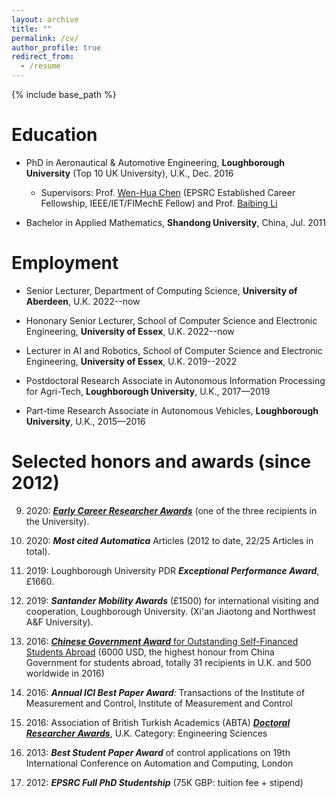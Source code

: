 ```yaml
---
layout: archive
title: ""
permalink: /cv/
author_profile: true
redirect_from:
  - /resume
---
```


{% include base_path %}

Education
======

* PhD in Aeronautical & Automotive Engineering, **Loughborough University** (Top 10 UK University), U.K., Dec. 2016 
  * Supervisors: Prof. [Wen-Hua Chen](https://www.lboro.ac.uk/departments/aae/staff/wen-hua-chen/) (EPSRC Established Career Fellowship, IEEE/IET/FIMechE Fellow) and Prof. [Baibing Li](https://www.lboro.ac.uk/departments/sbe/staff/baibing-li/)

* Bachelor in Applied Mathematics, **Shandong University**, China, Jul. 2011

Employment
======
* Senior Lecturer, Department of Computing Science,  **University of Aberdeen**, U.K. 2022--now

* Hononary Senior Lecturer, School of Computer Science and Electronic Engineering, **University of Essex**, U.K. 2022--now

* Lecturer in AI and Robotics,  School of Computer Science and Electronic Engineering, **University of Essex**, U.K. 2019--2022

* Postdoctoral Research Associate in Autonomous Information Processing for Agri-Tech, **Loughborough University**, U.K., 2017—2019

* Part-time Research Associate in Autonomous Vehicles, **Loughborough University**, U.K., 2015—2016


Selected honors and awards (since 2012)
======

   9. 2020: [**_Early Career Researcher Awards_**](https://www.essex.ac.uk/research/celebrating-our-researchers/2020) (one of the three recipients in the University).

   8. 2020: **_Most cited Automatica_** Articles (2012 to date, 22/25 Articles in total).

   7. 2019: Loughborough University PDR **_Exceptional Performance Award_**, £1660.

   6. 2019: **_Santander Mobility Awards_** (£1500) for international visiting and cooperation, Loughborough University. (Xi'an Jiaotong and Northwest A&F University).

   5. 2016: [**_Chinese Government Award_** for Outstanding Self-Financed Students Abroad](http://www.chinese-embassy.org.uk/dssghd/2016nian/201605/t20160520_3375996.htm) (6000 USD, the highest honour from China Government for students abroad, totally 31 recipients in U.K. and 500 worldwide in 2016)

   4. 2016: **_Annual ICI Best Paper Award_**: Transactions of the Institute of Measurement and Control, Institute of Measurement and Control

   3. 2016: Association of British Turkish Academics (ABTA) [**_Doctoral Researcher Awards_**](https://www.abtanet.org.uk/events/22), U.K. Category: Engineering Sciences

   2. 2013: **_Best Student Paper Award_** of control applications on 19th International Conference on Automation and Computing, London

   1. 2012: **_EPSRC Full PhD Studentship_** (75K GBP: tuition fee + stipend) 
  
<!---

Publications
======
  <ul>{% for post in site.publications %}
    {% include archive-single-cv.html %}
  {% endfor %}</ul>
  
Talks
======
  <ul>{% for post in site.talks %}
    {% include archive-single-talk-cv.html %}
  {% endfor %}</ul>
  
Teaching
======
  <ul>{% for post in site.teaching %}
    {% include archive-single-cv.html %}
  {% endfor %}</ul>
  
Service and leadership
======
* Currently signed in to 43 different slack teams

-->  
